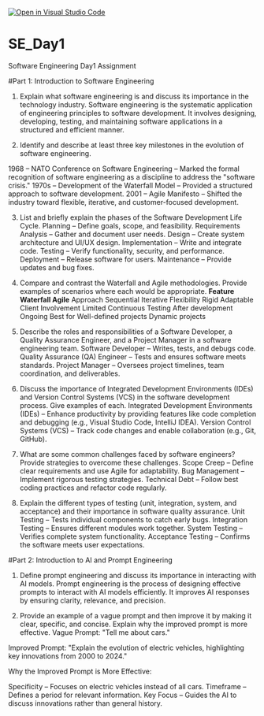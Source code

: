 [![Open in Visual Studio Code](https://classroom.github.com/assets/open-in-vscode-2e0aaae1b6195c2367325f4f02e2d04e9abb55f0b24a779b69b11b9e10269abc.svg)](https://classroom.github.com/online_ide?assignment_repo_id=18325313&assignment_repo_type=AssignmentRepo)
# SE_Day1
Software Engineering Day1 Assignment

#Part 1: Introduction to Software Engineering

1. Explain what software engineering is and discuss its importance in the technology industry.
Software engineering is the systematic application of engineering principles to software development.
It involves designing, developing, testing, and maintaining software applications in a structured and efficient manner.

2.  Identify and describe at least three key milestones in the evolution of software engineering.

1968 – NATO Conference on Software Engineering – Marked the formal recognition of software engineering as a discipline to address the "software crisis."
1970s – Development of the Waterfall Model – Provided a structured approach to software development.
2001 – Agile Manifesto – Shifted the industry toward flexible, iterative, and customer-focused development.

3. List and briefly explain the phases of the Software Development Life Cycle.
   Planning – Define goals, scope, and feasibility.
Requirements Analysis – Gather and document user needs.
Design – Create system architecture and UI/UX design.
Implementation – Write and integrate code.
Testing – Verify functionality, security, and performance.
Deployment – Release software for users.
Maintenance – Provide updates and bug fixes.

4. Compare and contrast the Waterfall and Agile methodologies. Provide examples of scenarios where each would be appropriate.
**Feature 	       Waterfall	   Agile**
Approach	         Sequential	   Iterative
Flexibility	        Rigid	       Adaptable
Client Involvement	Limited	      Continuous
Testing	        After development	  Ongoing
Best for	Well-defined projects	Dynamic projects

5. Describe the roles and responsibilities of a Software Developer, a Quality Assurance Engineer, and a Project Manager in a software engineering team.
Software Developer – Writes, tests, and debugs code.
Quality Assurance (QA) Engineer – Tests and ensures software meets standards.
Project Manager – Oversees project timelines, team coordination, and deliverables.


6. Discuss the importance of Integrated Development Environments (IDEs) and Version Control Systems (VCS) in the software development process. Give examples of each.
Integrated Development Environments (IDEs) – Enhance productivity by providing features like code completion and debugging (e.g., Visual Studio Code, IntelliJ IDEA).
Version Control Systems (VCS) – Track code changes and enable collaboration (e.g., Git, GitHub).


7. What are some common challenges faced by software engineers? Provide strategies to overcome these challenges.
Scope Creep – Define clear requirements and use Agile for adaptability.
Bug Management – Implement rigorous testing strategies.
Technical Debt – Follow best coding practices and refactor code regularly.


8. Explain the different types of testing (unit, integration, system, and acceptance) and their importance in software quality assurance.
Unit Testing – Tests individual components to catch early bugs.
Integration Testing – Ensures different modules work together.
System Testing – Verifies complete system functionality.
Acceptance Testing – Confirms the software meets user expectations.


#Part 2: Introduction to AI and Prompt Engineering


1. Define prompt engineering and discuss its importance in interacting with AI models.
Prompt engineering is the process of designing effective prompts to interact with AI models efficiently.
It improves AI responses by ensuring clarity, relevance, and precision.

2. Provide an example of a vague prompt and then improve it by making it clear, specific, and concise. Explain why the improved prompt is more effective.
   Vague Prompt:
"Tell me about cars."

Improved Prompt:
"Explain the evolution of electric vehicles, highlighting key innovations from 2000 to 2024."

Why the Improved Prompt is More Effective:

Specificity – Focuses on electric vehicles instead of all cars.
Timeframe – Defines a period for relevant information.
Key Focus – Guides the AI to discuss innovations rather than general history.
